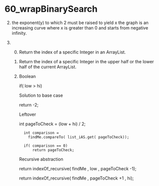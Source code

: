 # 60_wrapBinarySearch

2. the exponent(y) to which 2 must be raised to yield x
   the graph is an increasing curve where x is greater than 0 and starts from negative infinity.
   
3. 0. Return the index of a specific Integer in an ArrayList.
   1. Return the index of a specific Integer in the upper half or the lower half of the current ArrayList.
   2. Boolean 
   
      if( low > hi)
      
      Solution to base case 
      
      return -2;
      
      Leftover
      
      int pageToCheck = (low + hi) / 2;
      
            int comparison =
              findMe.compareTo( list_iAS.get( pageToCheck));
              
            if( comparison == 0)   
                return pageToCheck; 
                
      Recursive abstraction
      
      return indexOf_recursive( findMe
                                             , low
                                             , pageToCheck -1);
                                             
      return indexOf_recursive( findMe
                                            , pageToCheck +1
                                            , hi);